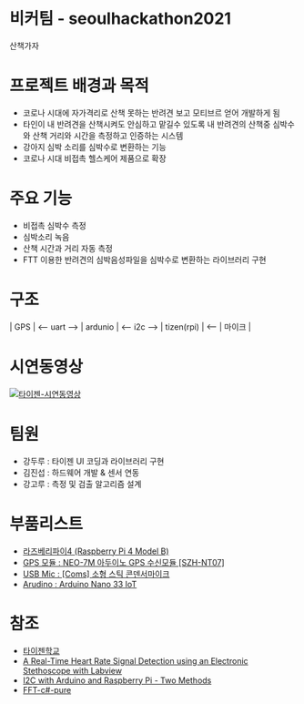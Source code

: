 # 비커팀 - seoulhackathon2021

산책가자

# 프로젝트 배경과 목적

- 코로나 시대에 자가격리로 산책 못하는 반려견 보고 모티브르 얻어 개발하게 됨
- 타인이 내 반려견을 산책시켜도 안심하고 맡길수 있도록 내 반려견의 산책중 심박수와 산책 거리와 시간을 측정하고 인증하는 시스템
- 강아지 심박 소리를 심박수로 변환하는 기능
- 코로나 시대 비접촉 헬스케어 제품으로 확장

# 주요 기능

- 비접촉 심박수 측정
- 심박소리 녹음
- 산책 시간과 거리 자동 측정
- FTT 이용한 반려견의 심박음성파일을 심박수로 변환하는 라이브러리 구현

# 구조

| GPS | <-- uart --> | ardunio | <-- i2c --> | tizen(rpi) | <-- | 마이크 |

# 시연동영상

[![타이젠-시연동영상](https://img.youtube.com/vi/_jHV6aySWbI/0.jpg)](https://www.youtube.com/watch?v=_jHV6aySWbI)

# 팀원

- 강두루 : 타이젠 UI 코딩과 라이브러리 구현
- 김진섭 : 하드웨어 개발 & 센서 연동
- 강고루 : 측정 및 검출 알고리즘 설계

# 부품리스트

- [라즈베리파이4 (Raspberry Pi 4 Model B)](https://www.devicemart.co.kr/goods/view?no=12553062)
- [GPS 모듈 : NEO-7M 아두이노 GPS 수신모듈 [SZH-NT07]](https://www.devicemart.co.kr/goods/view?no=10895400)
- [USB Mic : [Coms] 소형 스틱 콘덴서마이크](https://www.devicemart.co.kr/goods/view?no=10888027)
- [Arudino : Arduino Nano 33 IoT ](https://www.devicemart.co.kr/goods/view?no=12196582)

# 참조

- [타이젠학교](https://tizenschool.org/home)
- [A Real-Time Heart Rate Signal Detection
  using an Electronic Stethoscope with
  Labview](https://www.ncbi.nlm.nih.gov/pmc/articles/PMC7321389/pdf/JBPE-10-375.pdf)
- [I2C with Arduino and Raspberry Pi - Two Methods](https://www.youtube.com/watch?v=me7mhrRbspk)
- [FFT-c#-pure](https://github.com/eriekrahman/SoundComparer)

